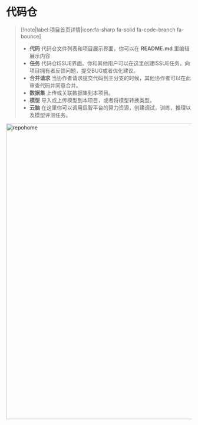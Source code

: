 # 代码仓

> [!note|label:项目首页详情|icon:fa-sharp fa-solid fa-code-branch fa-bounce]
> - **代码** 代码仓文件列表和项目展示界面，你可以在 **README.md** 里编辑展示内容
> - **任务** 代码仓ISSUE界面。你和其他用户可以在这里创建ISSUE任务，向项目拥有者反馈问题，提交BUG或者优化建议。
> - **合并请求** 当协作者请求提交代码到主分支的时候，其他协作者可以在此审查代码并同意合并。
> - **数据集** 上传或关联数据集到本项目。
> - **模型** 导入或上传模型到本项目，或者将模型转换类型。
> - **云脑** 在这里你可以调用启智平台的算力资源，创建调试，训练，推理以及模型评测任务。

<img src="https://git.openi.org.cn/chenzh/opendocmedia/raw/commit/c4a01eec3693045afbc2623dd87645f81c531942/quickstart/repo_homne.png" width = "800" alt="repohome" align=center />


